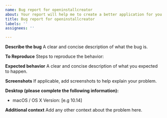 ```yaml
---
name: Bug report for openinstallcreator
about: Your report will help me to create a better application for you.
title: Bug report for openinstallcreator
labels: ''
assignees: ''

---
```


**Describe the bug**
A clear and concise description of what the bug is.

**To Reproduce**
Steps to reproduce the behavior:

**Expected behavior**
A clear and concise description of what you expected to happen.

**Screenshots**
If applicable, add screenshots to help explain your problem.

**Desktop (please complete the following information):**
- macOS / OS X Version: [e.g 10.14]

**Additional context**
Add any other context about the problem here.
